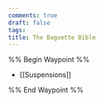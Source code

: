 ```yaml
---
comments: true
draft: false
tags:
title: The Baguette Bible
---
```

%% Begin Waypoint %%
- [[Suspensions]]

%% End Waypoint %%
